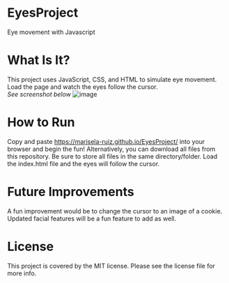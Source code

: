 # EyesProject

Eye movement with Javascript

# What Is It?

This project uses JavaScript, CSS, and HTML to simulate eye movement. Load the page and watch the eyes follow the cursor. <br> *See screenshot below*
![image](https://user-images.githubusercontent.com/115127240/212563913-39d61768-0069-44c4-9e73-77efddb85675.png)

# How to Run

Copy and paste https://marisela-ruiz.github.io/EyesProject/ into your browser and begin the fun! Alternatively, you can download all files from this repository. Be sure to store all files in the same directory/folder. Load the index.html file and the eyes will follow the cursor. 

# Future Improvements

A fun improvement would be to change the cursor to an image of a cookie. Updated facial features will be a fun feature to add as well. 

# License

This project is covered by the MIT license. Please see the license file for more info.
